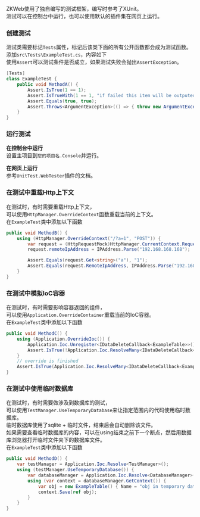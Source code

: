 ZKWeb使用了独自编写的测试框架，编写时参考了XUnit。<br/>
测试可以在控制台中运行，也可以使用默认的插件集在网页上运行。<br/>

### 创建测试

测试类需要标记`Tests`属性，标记后该类下面的所有公开函数都会成为测试函数。<br/>
添加`src\Tests\ExampleTest.cs`，内容如下<br/>
使用`Assert`可以测试条件是否成立，如果测试失败会抛出`AssertException`。<br/>
``` csharp
[Tests]
class ExampleTest {
	public void MethodA() {
		Assert.IsTrue(1 == 1);
		Assert.IsTrueWith(1 == 1, "if failed this item will be outputed");
		Assert.Equals(true, true);
		Assert.Throws<ArgumentException>(() => { throw new ArgumentException(); });
	}
}
```

### 运行测试

**在控制台中运行**<br/>
设置主项目到`您的项目名.Console`并运行。<br/>

**在网页上运行**<br/>
参考`UnitTest.WebTester`插件的文档。<br/>

### 在测试中重载Http上下文

在测试时，有时需要重载Http上下文，<br/>
可以使用`HttpManager.OverrideContext`函数重载当前的上下文。<br/>
在`ExampleTest`类中添加以下函数<br/>
``` csharp
public void MethodB() {
	using (HttpManager.OverrideContext("/?a=1", "POST")) {
		var request = (HttpRequestMock)HttpManager.CurrentContext.Request;
		request.remoteIpAddress = IPAddress.Parse("192.168.168.168");

		Assert.Equals(request.Get<string>("a"), "1");
		Assert.Equals(request.RemoteIpAddress, IPAddress.Parse("192.168.168.168"));
	}
}
```

### 在测试中模拟IoC容器

在测试时，有时需要影响容器返回的组件，<br/>
可以使用`Application.OverrideContainer`重载当前的IoC容器。<br/>
在`ExampleTest`类中添加以下函数<br/>
``` csharp
public void MethodC() {
	using (Application.OverrideIoc()) {
		Application.Ioc.Unregister<IDataDeleteCallback<ExampleTable>>();
		Assert.IsTrue(!Application.Ioc.ResolveMany<IDataDeleteCallback<ExampleTable>>().Any());
	}
	// override is finished
	Assert.IsTrue(Application.Ioc.ResolveMany<IDataDeleteCallback<ExampleTable>>().Any());
}
```

### 在测试中使用临时数据库

在测试时，有时需要做涉及到数据库的测试，<br/>
可以使用`TestManager.UseTemporaryDatabase`来让指定范围内的代码使用临时数据库。<br/>
临时数据库使用了sqlite + 临时文件，结束后会自动删除该文件。<br/>
如果需要查看临时数据库的内容，可以在using结束之前下一个断点，然后用数据库浏览器打开临时文件夹下的数据库文件。<br/>
在`ExampleTest`类中添加以下函数<br/>
``` csharp
public void MethodD() {
	var testManager = Application.Ioc.Resolve<TestManager>();
	using (testManager.UseTemporaryDatabase()) {
		var databaseManager = Application.Ioc.Resolve<DatabaseManager>();
		using (var context = databaseManager.GetContext()) {
			var obj = new ExampleTable() { Name = "obj in temporary database" };
			context.Save(ref obj);
		}
	}
}
```
